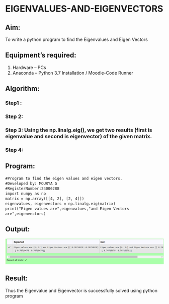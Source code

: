# EIGENVALUES-AND-EIGENVECTORS
## Aim:
To write a python program to find the Eigenvalues and Eigen Vectors
## Equipment’s required:
1. 	Hardware – PCs
2. 	Anaconda – Python 3.7 Installation / Moodle-Code Runner
## Algorithm:
### Step1 : 
### Step 2: 
### Step 3: Using the np.linalg.eig(),  we get two results (first is eigenvalue and second is eigenvector) of the given matrix.
### Step 4: 

## Program:
~~~
#Program to find the eigen values and eigen vectors.
#Developed by: MOURYA G
#RegisterNumber:24006288
import numpy as np
matrix = np.array([[4, 2], [2, 4]])
eigenvalues, eigenvectors = np.linalg.eig(matrix)
print("Eigen values are",eigenvalues,"and Eigen Vectors are",eigenvectors)
~~~
## Output:
![Alt text](<Screenshot (4).png>)
## Result:
Thus the Eigenvalue and Eigenvector is successfully solved using python program
